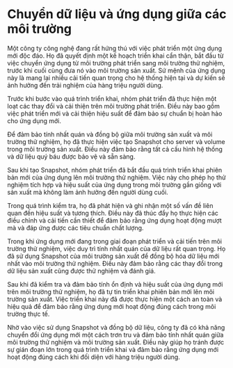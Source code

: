 # Chuyển dữ liệu và ứng dụng giữa các môi trường

Một công ty công nghệ đang rất hứng thú với việc phát triển một ứng dụng mới độc đáo. Họ đã quyết định một kế hoạch triển khai cẩn thận, bắt đầu từ việc chuyển ứng dụng từ môi trường phát triển sang môi trường thử nghiệm, trước khi cuối cùng đưa nó vào môi trường sản xuất. Sứ mệnh của ứng dụng này là mang lại nhiều cải tiến quan trọng cho hệ thống hiện tại và dự kiến sẽ ảnh hưởng đến trải nghiệm của hàng triệu người dùng.

Trước khi bước vào quá trình triển khai, nhóm phát triển đã thực hiện một loạt các thay đổi và cải thiện trên môi trường phát triển. Điều này bao gồm việc phát triển mới và cải thiện hiệu suất để đảm bảo sự chuẩn bị hoàn hảo cho ứng dụng mới.

Để đảm bảo tính nhất quán và đồng bộ giữa môi trường sản xuất và môi trường thử nghiệm, họ đã thực hiện việc tạo Snapshot cho server và volume trong môi trường sản xuất. Điều này đảm bảo rằng tất cả cấu hình hệ thống và dữ liệu quý báu được bảo vệ và sẵn sàng.

Sau khi tạo Snapshot, nhóm phát triển đã bắt đầu quá trình triển khai phiên bản mới của ứng dụng lên môi trường thử nghiệm. Việc này cho phép họ thử nghiệm tích hợp và hiệu suất của ứng dụng trong môi trường gần giống với sản xuất mà không làm ảnh hưởng đến người dùng cuối.

Trong quá trình kiểm tra, họ đã phát hiện và ghi nhận một số vấn đề liên quan đến hiệu suất và tương thích. Điều này đã thúc đẩy họ thực hiện các điều chỉnh và cải tiến cần thiết để đảm bảo rằng ứng dụng hoạt động mượt mà và đáp ứng được các tiêu chuẩn chất lượng.

Trong khi ứng dụng mới đang trong giai đoạn phát triển và cải tiến trên môi trường thử nghiệm, việc duy trì tính nhất quán của dữ liệu rất quan trọng. Họ đã sử dụng Snapshot của môi trường sản xuất để đồng bộ hóa dữ liệu mới nhất vào môi trường thử nghiệm. Điều này đảm bảo rằng các thay đổi trong dữ liệu sản xuất cũng được thử nghiệm và đánh giá.

Sau khi đã kiểm tra và đảm bảo tính ổn định và hiệu suất của ứng dụng mới trên môi trường thử nghiệm, họ đã tự tin triển khai phiên bản mới lên môi trường sản xuất. Việc triển khai này đã được thực hiện một cách an toàn và hiệu quả để đảm bảo rằng ứng dụng mới hoạt động đúng cách trong môi trường thực tế.

Nhờ vào việc sử dụng Snapshot và đồng bộ dữ liệu, công ty đã có khả năng chuyển đổi ứng dụng mới một cách trơn tru và đảm bảo tính nhất quán giữa môi trường thử nghiệm và môi trường sản xuất. Điều này giúp họ tránh được sự gián đoạn lớn trong quá trình triển khai và đảm bảo rằng ứng dụng mới hoạt động đúng cách khi đối diện với hàng triệu người dùng.
